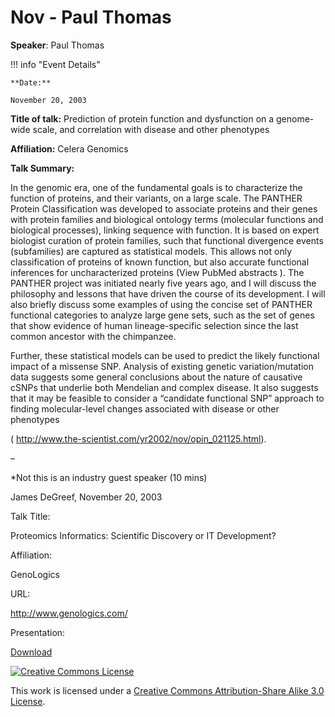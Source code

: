 # Nov - Paul Thomas

**Speaker**: Paul Thomas

!!! info "Event Details"
    
    
    **Date:**
    
    November 20, 2003

**Title of talk:** Prediction of protein function and dysfunction on a genome-wide scale, and correlation with disease and other phenotypes

**Affiliation:** Celera Genomics

**Talk Summary:**

In the genomic era, one of the fundamental goals is to characterize the function of proteins, and their variants, on a large scale. The PANTHER Protein Classification was developed to associate proteins and their genes with protein families and biological ontology terms (molecular functions and biological processes), linking sequence with function. It is based on expert biologist curation of protein families, such that functional divergence events (subfamilies) are captured as statistical models. This allows not only classification of proteins of known function, but also accurate functional inferences for uncharacterized proteins (View PubMed abstracts ). The PANTHER project was initiated nearly five years ago, and I will discuss the philosophy and lessons that have driven the course of its development. I will also briefly discuss some examples of using the concise set of PANTHER functional categories to analyze large gene sets, such as the set of genes that show evidence of human lineage-specific selection since the last common ancestor with the chimpanzee.

Further, these statistical models can be used to predict the likely functional impact of a missense SNP. Analysis of existing genetic variation/mutation data suggests some general conclusions about the nature of causative cSNPs that underlie both Mendelian and complex disease. It also suggests that it may be feasible to consider a “candidate functional SNP” approach to finding molecular-level changes associated with disease or other phenotypes

( <http://www.the-scientist.com/yr2002/nov/opin_021125.html>).

–

\*Not this is an industry guest speaker (10 mins)

James DeGreef, November 20, 2003

Talk Title:

Proteomics Informatics: Scientific Discovery or IT Development?

Affiliation:

GenoLogics

URL:

<http://www.genologics.com/>

Presentation:

[Download](https://drive.google.com/file/d/1Kf0wfBqt3Y6BtxA4HwZoFrZOjgOAjYkI/view?usp=sharing)

[![Creative Commons License](http://i.creativecommons.org/l/by-sa/3.0/80x15.png)](http://creativecommons.org/licenses/by-sa/3.0/)

This work is licensed under a [Creative Commons Attribution-Share Alike 3.0 License](http://creativecommons.org/licenses/by-sa/3.0/).

